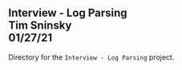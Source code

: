 **Interview - Log Parsing**\
Tim Sninsky\
01/27/21
---
Directory for the `Interview - Log Parsing` project.
